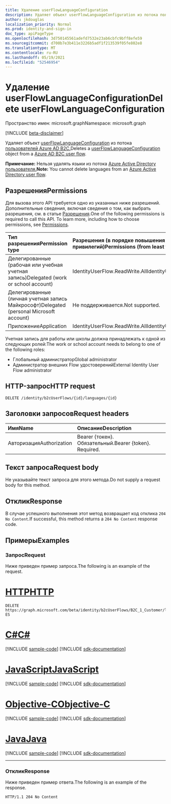 ```yaml
---
title: Удаление userFlowLanguageConfiguration
description: Удаляет объект userFlowLanguageConfiguration из потока пользователей B2C.
author: jkdouglas
localization_priority: Normal
ms.prod: identity-and-sign-in
doc_type: apiPageType
ms.openlocfilehash: 3d750145561adefd7532e23ab6cbfc9bff8efe59
ms.sourcegitcommit: d700b7e3b411e3226b5adf1f213539f05fe802e8
ms.translationtype: MT
ms.contentlocale: ru-RU
ms.lasthandoff: 05/19/2021
ms.locfileid: "52546954"
---
```

# <a name="delete-userflowlanguageconfiguration"></a><span data-ttu-id="dd3ad-103">Удаление userFlowLanguageConfiguration</span><span class="sxs-lookup"><span data-stu-id="dd3ad-103">Delete userFlowLanguageConfiguration</span></span>

<span data-ttu-id="dd3ad-104">Пространство имен: microsoft.graph</span><span class="sxs-lookup"><span data-stu-id="dd3ad-104">Namespace: microsoft.graph</span></span>

[!INCLUDE [beta-disclaimer](../../includes/beta-disclaimer.md)]

<span data-ttu-id="dd3ad-105">Удаляет объект [userFlowLanguageConfiguration](../resources/userflowlanguageconfiguration.md) из потока [пользователей Azure AD B2C.](../resources/b2cidentityuserflow.md)</span><span class="sxs-lookup"><span data-stu-id="dd3ad-105">Deletes a [userFlowLanguageConfiguration](../resources/userflowlanguageconfiguration.md) object from a [Azure AD B2C user flow](../resources/b2cidentityuserflow.md).</span></span>

<span data-ttu-id="dd3ad-106">**Примечание:** Нельзя удалять языки из потока [Azure Active Directory пользователя.](../resources/b2xidentityuserflow.md)</span><span class="sxs-lookup"><span data-stu-id="dd3ad-106">**Note:** You cannot delete languages from an [Azure Active Directory user flow](../resources/b2xidentityuserflow.md).</span></span>

## <a name="permissions"></a><span data-ttu-id="dd3ad-107">Разрешения</span><span class="sxs-lookup"><span data-stu-id="dd3ad-107">Permissions</span></span>

<span data-ttu-id="dd3ad-p101">Для вызова этого API требуется одно из указанных ниже разрешений. Дополнительные сведения, включая сведения о том, как выбрать разрешения, см. в статье [Разрешения](/graph/permissions-reference).</span><span class="sxs-lookup"><span data-stu-id="dd3ad-p101">One of the following permissions is required to call this API. To learn more, including how to choose permissions, see [Permissions](/graph/permissions-reference).</span></span>

|<span data-ttu-id="dd3ad-110">Тип разрешения</span><span class="sxs-lookup"><span data-stu-id="dd3ad-110">Permission type</span></span>      | <span data-ttu-id="dd3ad-111">Разрешения (в порядке повышения привилегий)</span><span class="sxs-lookup"><span data-stu-id="dd3ad-111">Permissions (from least to most privileged)</span></span>              |
|:--------------------|:---------------------------------------------------------|
|<span data-ttu-id="dd3ad-112">Делегированные (рабочая или учебная учетная запись)</span><span class="sxs-lookup"><span data-stu-id="dd3ad-112">Delegated (work or school account)</span></span>|<span data-ttu-id="dd3ad-113">IdentityUserFlow.ReadWrite.All</span><span class="sxs-lookup"><span data-stu-id="dd3ad-113">IdentityUserFlow.ReadWrite.All</span></span>|
|<span data-ttu-id="dd3ad-114">Делегированные (личная учетная запись Майкрософт)</span><span class="sxs-lookup"><span data-stu-id="dd3ad-114">Delegated (personal Microsoft account)</span></span>| <span data-ttu-id="dd3ad-115">Не поддерживается.</span><span class="sxs-lookup"><span data-stu-id="dd3ad-115">Not supported.</span></span>|
|<span data-ttu-id="dd3ad-116">Приложение</span><span class="sxs-lookup"><span data-stu-id="dd3ad-116">Application</span></span>|<span data-ttu-id="dd3ad-117">IdentityUserFlow.ReadWrite.All</span><span class="sxs-lookup"><span data-stu-id="dd3ad-117">IdentityUserFlow.ReadWrite.All</span></span>|

<span data-ttu-id="dd3ad-118">Учетная запись для работы или школы должна принадлежать к одной из следующих ролей:</span><span class="sxs-lookup"><span data-stu-id="dd3ad-118">The work or school account needs to belong to one of the following roles:</span></span>

* <span data-ttu-id="dd3ad-119">Глобальный администратор</span><span class="sxs-lookup"><span data-stu-id="dd3ad-119">Global administrator</span></span>
* <span data-ttu-id="dd3ad-120">Администратор внешних Flow удостоверений</span><span class="sxs-lookup"><span data-stu-id="dd3ad-120">External Identity User Flow administrator</span></span>

## <a name="http-request"></a><span data-ttu-id="dd3ad-121">HTTP-запрос</span><span class="sxs-lookup"><span data-stu-id="dd3ad-121">HTTP request</span></span>

<!-- {
  "blockType": "ignored"
}
-->

``` http
DELETE /identity/b2cUserFlows/{id}/languages/{id}
```

## <a name="request-headers"></a><span data-ttu-id="dd3ad-122">Заголовки запросов</span><span class="sxs-lookup"><span data-stu-id="dd3ad-122">Request headers</span></span>

|<span data-ttu-id="dd3ad-123">Имя</span><span class="sxs-lookup"><span data-stu-id="dd3ad-123">Name</span></span>|<span data-ttu-id="dd3ad-124">Описание</span><span class="sxs-lookup"><span data-stu-id="dd3ad-124">Description</span></span>|
|:---|:---|
|<span data-ttu-id="dd3ad-125">Авторизация</span><span class="sxs-lookup"><span data-stu-id="dd3ad-125">Authorization</span></span>|<span data-ttu-id="dd3ad-p102">Bearer {токен}. Обязательный.</span><span class="sxs-lookup"><span data-stu-id="dd3ad-p102">Bearer {token}. Required.</span></span>|

## <a name="request-body"></a><span data-ttu-id="dd3ad-128">Текст запроса</span><span class="sxs-lookup"><span data-stu-id="dd3ad-128">Request body</span></span>

<span data-ttu-id="dd3ad-129">Не указывайте текст запроса для этого метода.</span><span class="sxs-lookup"><span data-stu-id="dd3ad-129">Do not supply a request body for this method.</span></span>

## <a name="response"></a><span data-ttu-id="dd3ad-130">Отклик</span><span class="sxs-lookup"><span data-stu-id="dd3ad-130">Response</span></span>

<span data-ttu-id="dd3ad-131">В случае успешного выполнения этот метод возвращает код отклика `204 No Content`.</span><span class="sxs-lookup"><span data-stu-id="dd3ad-131">If successful, this method returns a `204 No Content` response code.</span></span>

## <a name="examples"></a><span data-ttu-id="dd3ad-132">Примеры</span><span class="sxs-lookup"><span data-stu-id="dd3ad-132">Examples</span></span>

### <a name="request"></a><span data-ttu-id="dd3ad-133">Запрос</span><span class="sxs-lookup"><span data-stu-id="dd3ad-133">Request</span></span>

<span data-ttu-id="dd3ad-134">Ниже приведен пример запроса.</span><span class="sxs-lookup"><span data-stu-id="dd3ad-134">The following is an example of the request.</span></span>


# <a name="http"></a>[<span data-ttu-id="dd3ad-135">HTTP</span><span class="sxs-lookup"><span data-stu-id="dd3ad-135">HTTP</span></span>](#tab/http)
<!-- {
  "blockType": "request",
  "name": "delete_userflowlanguageconfiguration"
}
-->

``` http
DELETE https://graph.microsoft.com/beta/identity/b2cUserFlows/B2C_1_Customer/languages/es-ES
```
# <a name="c"></a>[<span data-ttu-id="dd3ad-136">C#</span><span class="sxs-lookup"><span data-stu-id="dd3ad-136">C#</span></span>](#tab/csharp)
[!INCLUDE [sample-code](../includes/snippets/csharp/delete-userflowlanguageconfiguration-csharp-snippets.md)]
[!INCLUDE [sdk-documentation](../includes/snippets/snippets-sdk-documentation-link.md)]

# <a name="javascript"></a>[<span data-ttu-id="dd3ad-137">JavaScript</span><span class="sxs-lookup"><span data-stu-id="dd3ad-137">JavaScript</span></span>](#tab/javascript)
[!INCLUDE [sample-code](../includes/snippets/javascript/delete-userflowlanguageconfiguration-javascript-snippets.md)]
[!INCLUDE [sdk-documentation](../includes/snippets/snippets-sdk-documentation-link.md)]

# <a name="objective-c"></a>[<span data-ttu-id="dd3ad-138">Objective-C</span><span class="sxs-lookup"><span data-stu-id="dd3ad-138">Objective-C</span></span>](#tab/objc)
[!INCLUDE [sample-code](../includes/snippets/objc/delete-userflowlanguageconfiguration-objc-snippets.md)]
[!INCLUDE [sdk-documentation](../includes/snippets/snippets-sdk-documentation-link.md)]

# <a name="java"></a>[<span data-ttu-id="dd3ad-139">Java</span><span class="sxs-lookup"><span data-stu-id="dd3ad-139">Java</span></span>](#tab/java)
[!INCLUDE [sample-code](../includes/snippets/java/delete-userflowlanguageconfiguration-java-snippets.md)]
[!INCLUDE [sdk-documentation](../includes/snippets/snippets-sdk-documentation-link.md)]

---


### <a name="response"></a><span data-ttu-id="dd3ad-140">Отклик</span><span class="sxs-lookup"><span data-stu-id="dd3ad-140">Response</span></span>

<span data-ttu-id="dd3ad-141">Ниже приведен пример ответа.</span><span class="sxs-lookup"><span data-stu-id="dd3ad-141">The following is an example of the response.</span></span>

<!-- {
  "blockType": "response",
  "truncated": true
}
-->

``` http
HTTP/1.1 204 No Content
```
